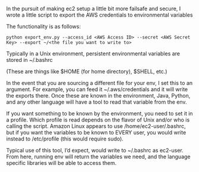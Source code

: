 In the pursuit of making ec2 setup a little bit more failsafe and secure, I
wrote a little script to export the AWS credentials to environmental variables 

The functionality is as follows: 

	python export_env.py --access_id <AWS Access ID> --secret <AWS Secret Key> --export ~/<the file you want to write to>

Typically in a Unix environment, persistent environmental variables are stored
in ~/.bashrc

(These are things like $HOME (for home directory), $SHELL, etc.)

In the event that you are sourcing a different file for your env, I set this to
an argument. For example, you can feed it ~/.aws/credentials and it will write
the exports there. Once these are known in the environment, Java, Python, and
any other language will have a tool to read that variable from the env. 

If you want something to be known by the environment, you need to set it in a
profile. Which profile is read depends on the flavor of Unix and/or who is
calling the script. Amazon Linux appears to use /home/ec2-user/.bashrc, but if
you want the variables to be known to EVERY user, you would write instead to
/etc/profile (this would require sudo). 

Typical use of this tool, I’d expect, would write to ~/.bashrc as ec2-user.
From here, running env will return the variables we need, and the language
specific libraries will be able to access them. 


